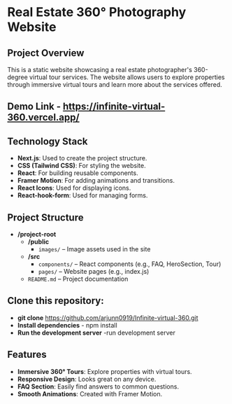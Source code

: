 # Real Estate 360° Photography Website

## Project Overview
This is a static website showcasing a real estate photographer's 360-degree virtual tour services. The website allows users to explore properties through immersive virtual tours and learn more about the services offered.

## Demo Link - https://infinite-virtual-360.vercel.app/

## Technology Stack
- **Next.js**: Used to create the project structure.
- **CSS (Tailwind CSS)**: For styling the website.
- **React**: For building reusable components.
- **Framer Motion**: For adding animations and transitions.
- **React Icons**: Used for displaying icons.
- **React-hook-form**: Used for managing forms.


 ## Project Structure

- **/project-root**
  - **/public**
    - `images/` – Image assets used in the site
  - **/src**
    - `components/` – React components (e.g., FAQ, HeroSection, Tour)
    - `pages/` – Website pages (e.g., index.js)
  - `README.md` – Project documentation

 ## Clone this repository:
- **git clone** https://github.com/arjunn0919/Infinite-virtual-360.git
- **Install dependencies** - npm install
- **Run the development server** -run development server

## Features
- **Immersive 360° Tours**: Explore properties with virtual tours.
- **Responsive Design**: Looks great on any device.
- **FAQ Section**: Easily find answers to common questions.
- **Smooth Animations**: Created with Framer Motion.


